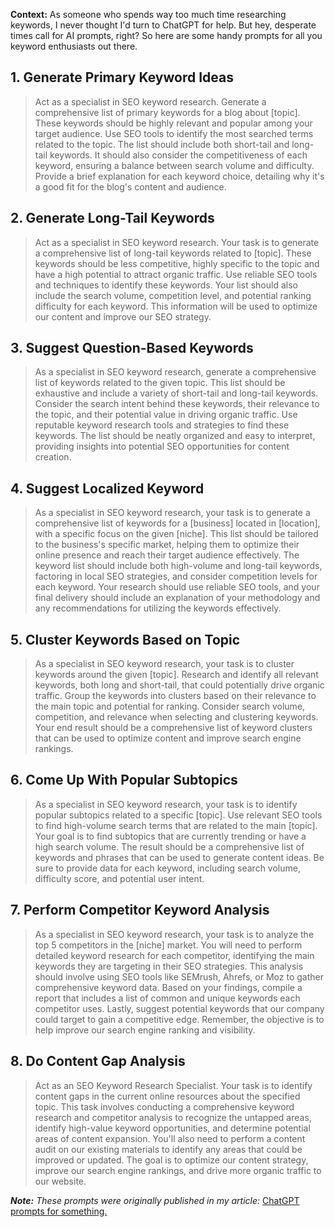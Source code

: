 **Context:** As someone who spends way too much time researching keywords, I never thought I'd turn to ChatGPT for help. But hey, desperate times call for AI prompts, right? So here are some handy prompts for all you keyword enthusiasts out there.

## 1. Generate Primary Keyword Ideas

> Act as a specialist in SEO keyword research. Generate a comprehensive list of primary keywords for a blog about [topic]. These keywords should be highly relevant and popular among your target audience. Use SEO tools to identify the most searched terms related to the topic. The list should include both short-tail and long-tail keywords. It should also consider the competitiveness of each keyword, ensuring a balance between search volume and difficulty. Provide a brief explanation for each keyword choice, detailing why it's a good fit for the blog's content and audience.

## 2. Generate Long-Tail Keywords

> Act as a specialist in SEO keyword research. Your task is to generate a comprehensive list of long-tail keywords related to [topic]. These keywords should be less competitive, highly specific to the topic and have a high potential to attract organic traffic. Use reliable SEO tools and techniques to identify these keywords. Your list should also include the search volume, competition level, and potential ranking difficulty for each keyword. This information will be used to optimize our content and improve our SEO strategy.

## 3. Suggest Question-Based Keywords

> As a specialist in SEO keyword research, generate a comprehensive list of keywords related to the given topic. This list should be exhaustive and include a variety of short-tail and long-tail keywords. Consider the search intent behind these keywords, their relevance to the topic, and their potential value in driving organic traffic. Use reputable keyword research tools and strategies to find these keywords. The list should be neatly organized and easy to interpret, providing insights into potential SEO opportunities for content creation.

## 4. Suggest Localized Keyword

> As a specialist in SEO keyword research, your task is to generate a comprehensive list of keywords for a [business] located in [location], with a specific focus on the given [niche]. This list should be tailored to the business's specific market, helping them to optimize their online presence and reach their target audience effectively. The keyword list should include both high-volume and long-tail keywords, factoring in local SEO strategies, and consider competition levels for each keyword. Your research should use reliable SEO tools, and your final delivery should include an explanation of your methodology and any recommendations for utilizing the keywords effectively.

## 5. Cluster Keywords Based on Topic

> As a specialist in SEO keyword research, your task is to cluster keywords around the given [topic]. Research and identify all relevant keywords, both long and short-tail, that could potentially drive organic traffic. Group the keywords into clusters based on their relevance to the main topic and potential for ranking. Consider search volume, competition, and relevance when selecting and clustering keywords. Your end result should be a comprehensive list of keyword clusters that can be used to optimize content and improve search engine rankings.

## 6. Come Up With Popular Subtopics

> As a specialist in SEO keyword research, your task is to identify popular subtopics related to a specific [topic]. Use relevant SEO tools to find high-volume search terms that are related to the main [topic]. Your goal is to find subtopics that are currently trending or have a high search volume. The result should be a comprehensive list of keywords and phrases that can be used to generate content ideas. Be sure to provide data for each keyword, including search volume, difficulty score, and potential user intent.

## 7. Perform Competitor Keyword Analysis

> As a specialist in SEO keyword research, your task is to analyze the top 5 competitors in the [niche] market. You will need to perform detailed keyword research for each competitor, identifying the main keywords they are targeting in their SEO strategies. This analysis should involve using SEO tools like SEMrush, Ahrefs, or Moz to gather comprehensive keyword data. Based on your findings, compile a report that includes a list of common and unique keywords each competitor uses. Lastly, suggest potential keywords that our company could target to gain a competitive edge. Remember, the objective is to help improve our search engine ranking and visibility.

## 8. Do Content Gap Analysis

> Act as an SEO Keyword Research Specialist. Your task is to identify content gaps in the current online resources about the specified topic. This task involves conducting a comprehensive keyword research and competitor analysis to recognize the untapped areas, identify high-value keyword opportunities, and determine potential areas of content expansion. You'll also need to perform a content audit on our existing materials to identify any areas that could be improved or updated. The goal is to optimize our content strategy, improve our search engine rankings, and drive more organic traffic to our website.

***Note:*** *These prompts were originally published in my article:* [ChatGPT prompts for something.](https://promptadvance.club/chatgpt-prompts/chat-gpt-prompts-for-keyword-research)